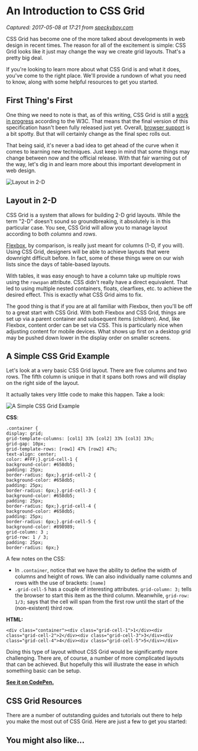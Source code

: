 # An Introduction to CSS Grid

_Captured: 2017-05-08 at 17:21 from [speckyboy.com](https://speckyboy.com/css-grid/)_

CSS Grid has become one of the more talked about developments in web design in recent times. The reason for all of the excitement is simple: CSS Grid looks like it just may change the way we create grid layouts. That's a pretty big deal.

If you're looking to learn more about what CSS Grid is and what it does, you've come to the right place. We'll provide a rundown of what you need to know, along with some helpful resources to get you started.

## First Thing's First

One thing we need to note is that, as of this writing, CSS Grid is still a [work in progress](https://drafts.csswg.org/css-grid/) according to the W3C. That means that the final version of this specification hasn't been fully released just yet. Overall, [browser support](https://css-tricks.com/snippets/css/complete-guide-grid/#grid-browser-support) is a bit spotty. But that will certainly change as the final spec rolls out.

That being said, it's never a bad idea to get ahead of the curve when it comes to learning new techniques. Just keep in mind that some things may change between now and the official release. With that fair warning out of the way, let's dig in and learn more about this important development in web design.

![Layout in 2-D](https://speckycdn-sdm.netdna-ssl.com/wp-content/uploads/2017/05/css-grid-07.png)

## Layout in 2-D

CSS Grid is a system that allows for building 2-D grid layouts. While the term "2-D" doesn't sound so groundbreaking, it absolutely is in this particular case. You see, CSS Grid will allow you to manage layout according to both _columns_ and _rows_.

[Flexbox](https://speckyboy.com/getting-started-css-flexbox/), by comparison, is really just meant for columns (1-D, if you will). Using CSS Grid, designers will be able to achieve layouts that were downright difficult before. In fact, some of these things were on our wish lists since the days of table-based layouts.

With tables, it was easy enough to have a column take up multiple rows using the `rowspan` attribute. CSS didn't really have a direct equivalent. That led to using multiple nested containers, floats, clearfixes, etc. to achieve the desired effect. This is exactly what CSS Grid aims to fix.

The good thing is that if you are at all familiar with Flexbox, then you'll be off to a great start with CSS Grid. With both Flexbox and CSS Grid, things are set up via a parent container and subsequent items (children). And, like Flexbox, content order can be set via CSS. This is particularly nice when adjusting content for mobile devices. What shows up first on a desktop grid may be pushed down lower in the display order on smaller screens.

## A Simple CSS Grid Example

Let's look at a very basic CSS Grid layout. There are five columns and two rows. The fifth column is unique in that it spans both rows and will display on the right side of the layout.

It actually takes very little code to make this happen. Take a look:

![A Simple CSS Grid Example](https://speckycdn-sdm.netdna-ssl.com/wp-content/uploads/2017/05/css-grid-01.png)

**CSS**:
    
    
    .container {
    display: grid;
    grid-template-columns: [col1] 33% [col2] 33% [col3] 33%;
    grid-gap: 10px;
    grid-template-rows: [row1] 47% [row2] 47%;
    text-align: center;
    color: #FFF;}.grid-cell-1 {
    background-color: #658db5;
    padding: 25px;
    border-radius: 6px;}.grid-cell-2 {
    background-color: #658db5;
    padding: 25px;
    border-radius: 6px;}.grid-cell-3 {
    background-color: #658db5;
    padding: 25px;
    border-radius: 6px;}.grid-cell-4 {
    background-color: #658db5;
    padding: 25px;
    border-radius: 6px;}.grid-cell-5 {
    background-color: #898989;
    grid-column: 3 ;
    grid-row: 1 / 3;
    padding: 25px;
    border-radius: 6px;}

A few notes on the CSS:

  * In `.container`, notice that we have the ability to define the width of columns and height of rows. We can also individually name columns and rows with the use of brackets: `[name]`
  * `.grid-cell-5` has a couple of interesting attributes. `grid-column: 3;` tells the browser to start this item as the third column. Meanwhile, `grid-row: 1/3;` says that the cell will span from the first row until the start of the (non-existent) third row.

**HTML:**
    
    
    <div class="container"><div class="grid-cell-1">1</div><div class="grid-cell-2">2</div><div class="grid-cell-3">3</div><div class="grid-cell-4">4</div><div class="grid-cell-5">5</div></div>

Doing this type of layout without CSS Grid would be significantly more challenging. There are, of course, a number of more complicated layouts that can be achieved. But hopefully this will illustrate the ease in which something basic can be setup.

**[See it on CodePen.](https://codepen.io/karks88/pen/eWWaPg)**

## CSS Grid Resources

There are a number of outstanding guides and tutorials out there to help you make the most out of CSS Grid. Here are just a few to get you started:

## You might also like...
